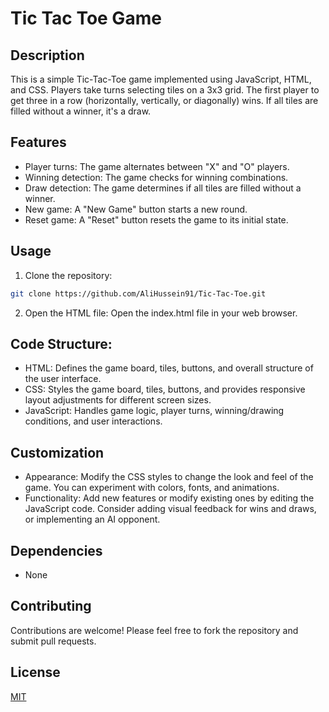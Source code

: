 # Tic Tac Toe Game

## Description

This is a simple Tic-Tac-Toe game implemented using JavaScript, HTML, and CSS. Players take turns selecting tiles on a 3x3 grid. The first player to get three in a row (horizontally, vertically, or diagonally) wins. If all tiles are filled without a winner, it's a draw.

## Features

- Player turns: The game alternates between "X" and "O" players.
- Winning detection: The game checks for winning combinations.
- Draw detection: The game determines if all tiles are filled without a winner.
- New game: A "New Game" button starts a new round.
- Reset game: A "Reset" button resets the game to its initial state.

## Usage

1. Clone the repository:

```Bash
git clone https://github.com/AliHussein91/Tic-Tac-Toe.git
```

2. Open the HTML file: Open the index.html file in your web browser.
## Code Structure:

- HTML: Defines the game board, tiles, buttons, and overall structure of the user interface.
- CSS: Styles the game board, tiles, buttons, and provides responsive layout adjustments for different screen sizes.
- JavaScript: Handles game logic, player turns, winning/drawing conditions, and user interactions.

## Customization

- Appearance: Modify the CSS styles to change the look and feel of the game. You can experiment with colors, fonts, and animations.
- Functionality: Add new features or modify existing ones by editing the JavaScript code. Consider adding visual feedback for wins and draws, or implementing an AI opponent.

## Dependencies

- None

## Contributing

Contributions are welcome! Please feel free to fork the repository and submit pull requests.

## License

[MIT](https://choosealicense.com/licenses/mit/)
